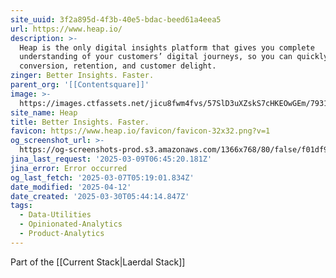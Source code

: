 ```yaml
---
site_uuid: 3f2a895d-4f3b-40e5-bdac-beed61a4eea5
url: https://www.heap.io/
description: >-
  Heap is the only digital insights platform that gives you complete
  understanding of your customers’ digital journeys, so you can quickly improve
  conversion, retention, and customer delight.
zinger: Better Insights. Faster.
parent_org: '[[Contentsquare]]'
image: >-
  https://images.ctfassets.net/jicu8fwm4fvs/57SlD3uXZskS7cHKEOwGEm/793173d449f782f05fad3531ee05a1a5/heap-logo-social-twitter-1200x675__2_.png?w=1200&h=627&fit=fill&q=60&fm=jpg&fl=progressive
site_name: Heap
title: Better Insights. Faster.
favicon: https://www.heap.io/favicon/favicon-32x32.png?v=1
og_screenshot_url: >-
  https://og-screenshots-prod.s3.amazonaws.com/1366x768/80/false/f01df92ad3cb3a4c08bee06f4b68ef53437c72e1d5fce0f536529988a5230752.jpeg
jina_last_request: '2025-03-09T06:45:20.181Z'
jina_error: Error occurred
og_last_fetch: '2025-03-07T05:19:01.834Z'
date_modified: '2025-04-12'
date_created: '2025-03-30T05:44:14.847Z'
tags:
  - Data-Utilities
  - Opinionated-Analytics
  - Product-Analytics
---
```











Part of the [[Current Stack|Laerdal Stack]]

